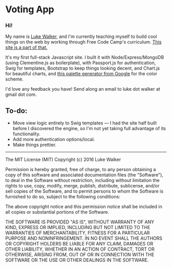 # Voting App

### Hi!

My name is [Luke Walker](http://lukewalker.org), and I'm currently teaching myself to build cool things on the web by working through Free Code Camp's curriculum. [This site is a part of that.](https://www.freecodecamp.com/challenges/build-a-voting-app)

It's my first full-stack Javascript site. I built it with Node/Express/MongoDB (using Clementine.js as boilerplate), with Passport.js for authentication, Swig for templates, Bootstrap to keep things looking decent, and Chart.js for beautiful charts, and [this palette generator from Google](https://github.com/google/palette.js/tree/master) for the color scheme.

I'd love any feedback you have! Send along an email to luke dot walker at gmail dot com.

## To-do:
- Move view logic entirely to Swig templates — I had the site half built before I discovered the engine, so I'm not yet taking full advantage of its functionality.
- Add more authentication options/local.
- Make things prettier.

--------

The MIT License (MIT)
Copyright (c) 2016 Luke Walker

Permission is hereby granted, free of charge, to any person obtaining a copy of this software and associated documentation files (the "Software"), to deal in the Software without restriction, including without limitation the rights to use, copy, modify, merge, publish, distribute, sublicense, and/or sell copies of the Software, and to permit persons to whom the Software is furnished to do so, subject to the following conditions:

The above copyright notice and this permission notice shall be included in all copies or substantial portions of the Software.

THE SOFTWARE IS PROVIDED "AS IS", WITHOUT WARRANTY OF ANY KIND, EXPRESS OR IMPLIED, INCLUDING BUT NOT LIMITED TO THE WARRANTIES OF MERCHANTABILITY, FITNESS FOR A PARTICULAR PURPOSE AND NONINFRINGEMENT. IN NO EVENT SHALL THE AUTHORS OR COPYRIGHT HOLDERS BE LIABLE FOR ANY CLAIM, DAMAGES OR OTHER LIABILITY, WHETHER IN AN ACTION OF CONTRACT, TORT OR OTHERWISE, ARISING FROM, OUT OF OR IN CONNECTION WITH THE SOFTWARE OR THE USE OR OTHER DEALINGS IN THE SOFTWARE.